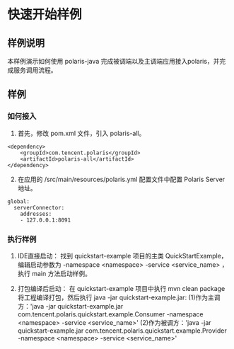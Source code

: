 # 快速开始样例

## 样例说明

本样例演示如何使用 polaris-java 完成被调端以及主调端应用接入polaris，并完成服务调用流程。

## 样例

### 如何接入

1. 首先，修改 pom.xml 文件，引入 polaris-all。
```
<dependency>
    <groupId>com.tencent.polaris</groupId>
    <artifactId>polaris-all</artifactId>
</dependency>
```

2. 在应用的 /src/main/resources/polaris.yml 配置文件中配置 Polaris Server 地址。
```
global:
  serverConnector:
    addresses:
    - 127.0.0.1:8091
```

### 执行样例

1. IDE直接启动：
找到 quickstart-example 项目的主类 QuickStartExample，编辑启动参数为 -namespace \<namespace\> -service \<service_name\> ，执行 main 方法启动样例。

2. 打包编译后启动：
在 quickstart-example 项目中执行 mvn clean package 将工程编译打包，然后执行 java -jar quickstart-example.jar:
(1)作为主调方：'java -jar quickstart-example.jar com.tencent.polaris.quickstart.example.Consumer  -namespace \<namespace\> -service \<service_name\>'
(2)作为被调方：'java -jar quickstart-example.jar com.tencent.polaris.quickstart.example.Provider  -namespace \<namespace\> -service \<service_name\>'